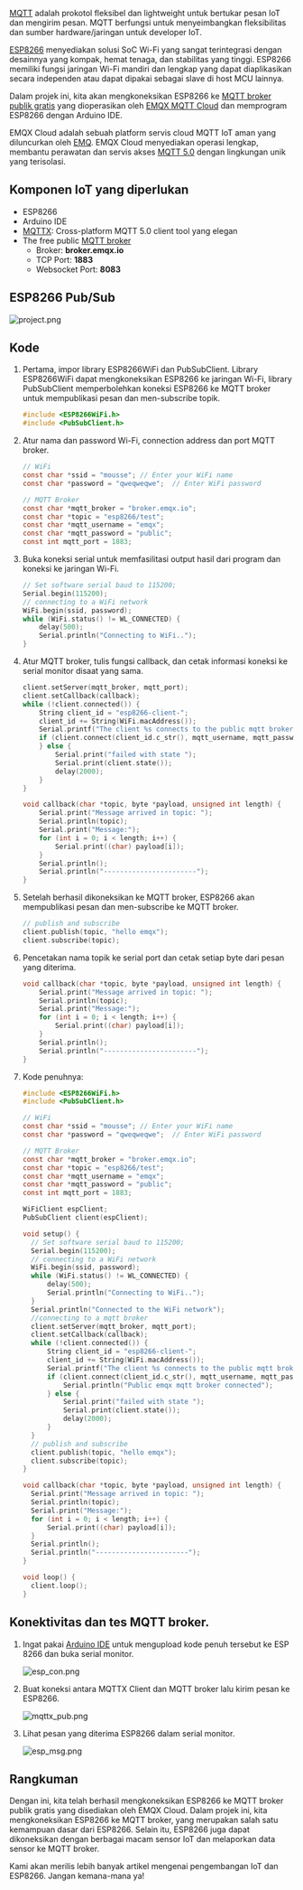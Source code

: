[MQTT](https://www.emqx.com/en/mqtt) adalah prokotol fleksibel dan lightweight untuk bertukar pesan IoT dan mengirim pesan. MQTT berfungsi untuk  menyeimbangkan fleksibilitas dan sumber hardware/jaringan untuk developer IoT.

[ESP8266](https://www.espressif.com/) menyediakan solusi SoC Wi-Fi yang sangat terintegrasi dengan desainnya yang kompak, hemat tenaga, dan stabilitas yang tinggi. ESP8266 memiliki fungsi jaringan Wi-Fi mandiri dan lengkap yang dapat diaplikasikan secara independen atau dapat dipakai sebagai slave di host MCU lainnya.

Dalam projek ini, kita akan mengkoneksikan ESP8266 ke [MQTT broker publik gratis](https://www.emqx.com/en/mqtt/public-mqtt5-broker) yang dioperasikan oleh [EMQX MQTT Cloud](https://www.emqx.com/en/cloud) dan memprogram ESP8266 dengan Arduino IDE.

EMQX Cloud adalah sebuah platform servis cloud MQTT IoT aman yang diluncurkan oleh [EMQ](https://www.emqx.com/en). EMQX Cloud menyediakan operasi lengkap, membantu perawatan dan servis akses [MQTT 5.0](https://www.emqx.com/en/mqtt/mqtt5) dengan lingkungan unik yang terisolasi.

## Komponen IoT yang diperlukan

* ESP8266
* Arduino IDE
* [MQTTX](https://mqttx.app): Cross-platform MQTT 5.0 client tool yang elegan
* The free public [MQTT broker](https://www.emqx.com/en/products/emqx)
  - Broker: **broker.emqx.io**
  - TCP Port: **1883**
  - Websocket Port: **8083**



## ESP8266 Pub/Sub

![project.png](https://assets.emqx.com/images/35a817d8c8b74c0481983b8c9ac0fee7.png)



## Kode

1. Pertama, impor library ESP8266WiFi dan PubSubClient. Library ESP8266WiFi dapat mengkoneksikan ESP8266 ke jaringan Wi-Fi, library PubSubClient memperbolehkan koneksi ESP8266 ke MQTT broker untuk mempublikasi pesan dan men-subscribe topik.

   ```c
   #include <ESP8266WiFi.h>
   #include <PubSubClient.h>
   ```

2. Atur nama dan password Wi-Fi, connection address dan port MQTT broker.

   ```c
   // WiFi
   const char *ssid = "mousse"; // Enter your WiFi name
   const char *password = "qweqweqwe";  // Enter WiFi password
   
   // MQTT Broker
   const char *mqtt_broker = "broker.emqx.io";
   const char *topic = "esp8266/test";
   const char *mqtt_username = "emqx";
   const char *mqtt_password = "public";
   const int mqtt_port = 1883;
   ```

3. Buka koneksi serial untuk memfasilitasi output hasil dari program dan koneksi ke jaringan Wi-Fi.

   ```c
   // Set software serial baud to 115200;
   Serial.begin(115200);
   // connecting to a WiFi network
   WiFi.begin(ssid, password);
   while (WiFi.status() != WL_CONNECTED) {
       delay(500);
       Serial.println("Connecting to WiFi..");
   }
   ```

4. Atur MQTT broker, tulis fungsi callback, dan cetak informasi koneksi ke serial monitor disaat yang sama.

   ```c
   client.setServer(mqtt_broker, mqtt_port);
   client.setCallback(callback);
   while (!client.connected()) {
       String client_id = "esp8266-client-";
       client_id += String(WiFi.macAddress());
       Serial.printf("The client %s connects to the public mqtt broker\n", client_id.c_str());
       if (client.connect(client_id.c_str(), mqtt_username, mqtt_password)) {
       } else {
           Serial.print("failed with state ");
           Serial.print(client.state());
           delay(2000);
       }
   }
   
   void callback(char *topic, byte *payload, unsigned int length) {
       Serial.print("Message arrived in topic: ");
       Serial.println(topic);
       Serial.print("Message:");
       for (int i = 0; i < length; i++) {
           Serial.print((char) payload[i]);
       }
       Serial.println();
       Serial.println("-----------------------");
   }
   ```

5. Setelah berhasil dikoneksikan ke MQTT broker, ESP8266 akan mempublikasi pesan dan men-subscribe ke MQTT broker.

   ```c
   // publish and subscribe
   client.publish(topic, "hello emqx");
   client.subscribe(topic);
   ```

6. Pencetakan nama topik ke serial port dan cetak setiap byte dari pesan yang diterima.

   ```c
   void callback(char *topic, byte *payload, unsigned int length) {
       Serial.print("Message arrived in topic: ");
       Serial.println(topic);
       Serial.print("Message:");
       for (int i = 0; i < length; i++) {
           Serial.print((char) payload[i]);
       }
       Serial.println();
       Serial.println("-----------------------");
   }
   ```

7. Kode penuhnya:

   ```c
   #include <ESP8266WiFi.h>
   #include <PubSubClient.h>
   
   // WiFi
   const char *ssid = "mousse"; // Enter your WiFi name
   const char *password = "qweqweqwe";  // Enter WiFi password
   
   // MQTT Broker
   const char *mqtt_broker = "broker.emqx.io";
   const char *topic = "esp8266/test";
   const char *mqtt_username = "emqx";
   const char *mqtt_password = "public";
   const int mqtt_port = 1883;
   
   WiFiClient espClient;
   PubSubClient client(espClient);
   
   void setup() {
     // Set software serial baud to 115200;
     Serial.begin(115200);
     // connecting to a WiFi network
     WiFi.begin(ssid, password);
     while (WiFi.status() != WL_CONNECTED) {
         delay(500);
         Serial.println("Connecting to WiFi..");
     }
     Serial.println("Connected to the WiFi network");
     //connecting to a mqtt broker
     client.setServer(mqtt_broker, mqtt_port);
     client.setCallback(callback);
     while (!client.connected()) {
         String client_id = "esp8266-client-";
         client_id += String(WiFi.macAddress());
         Serial.printf("The client %s connects to the public mqtt broker\n", client_id.c_str());
         if (client.connect(client_id.c_str(), mqtt_username, mqtt_password)) {
             Serial.println("Public emqx mqtt broker connected");
         } else {
             Serial.print("failed with state ");
             Serial.print(client.state());
             delay(2000);
         }
     }
     // publish and subscribe
     client.publish(topic, "hello emqx");
     client.subscribe(topic);
   }
   
   void callback(char *topic, byte *payload, unsigned int length) {
     Serial.print("Message arrived in topic: ");
     Serial.println(topic);
     Serial.print("Message:");
     for (int i = 0; i < length; i++) {
         Serial.print((char) payload[i]);
     }
     Serial.println();
     Serial.println("-----------------------");
   }
   
   void loop() {
     client.loop();
   }
   ```



## Konektivitas dan tes MQTT broker.

1. Ingat pakai [Arduino IDE](https://www.arduino.cc/en/Main/Software) untuk mengupload kode penuh tersebut ke ESP 8266 dan buka serial monitor.

   ![esp_con.png](https://assets.emqx.com/images/4c97b1546d31021cc22c64ae7ce4863b.png)

2. Buat koneksi antara MQTTX Client dan MQTT broker lalu kirim pesan ke ESP8266.

   ![mqttx_pub.png](https://assets.emqx.com/images/daa2c401453155045f2c068bcd57d66a.png)

3. Lihat pesan yang diterima ESP8266 dalam serial monitor.

   ![esp_msg.png](https://assets.emqx.com/images/8c98d850cdfd5c98db94471d0f6a308f.png)


## Rangkuman

Dengan ini, kita telah berhasil mengkoneksikan ESP8266 ke MQTT broker publik gratis yang disediakan oleh EMQX Cloud. Dalam projek ini, kita mengkoneksikan ESP8266 ke MQTT broker, yang merupakan salah satu kemampuan dasar dari ESP8266. Selain itu, ESP8266 juga dapat dikoneksikan dengan berbagai macam sensor IoT dan melaporkan data sensor ke MQTT broker.

 

Kami akan merilis lebih banyak artikel mengenai pengembangan IoT dan ESP8266. Jangan kemana-mana ya!
